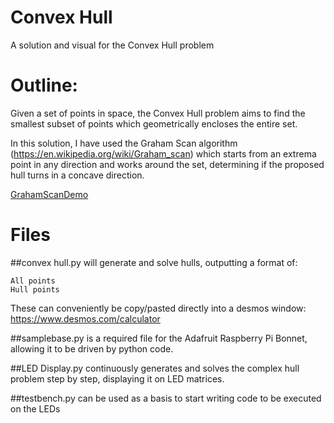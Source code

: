 # Convex Hull
 A solution and visual for the Convex Hull problem

# Outline:
Given a set of points in space, the Convex Hull problem aims to find the smallest subset of points which geometrically encloses the entire set.

In this solution, I have used the Graham Scan algorithm (https://en.wikipedia.org/wiki/Graham_scan) which starts from an extrema point in any direction and works around the set, determining if the proposed hull turns in a concave direction.

[GrahamScanDemo](https://user-images.githubusercontent.com/82569441/149131849-736cd10f-92bb-4c76-9edf-1bbaa312e596.gif)

# Files
##convex hull.py
will generate and solve hulls, outputting a format of:
```
All points
Hull points
```
These can conveniently be copy/pasted directly into a desmos window: https://www.desmos.com/calculator

##samplebase.py
is a required file for the Adafruit Raspberry Pi Bonnet, allowing it to be driven by python code.

##LED Display.py
continuously generates and solves the complex hull problem step by step, displaying it on LED matrices.

##testbench.py
can be used as a basis to start writing code to be executed on the LEDs
